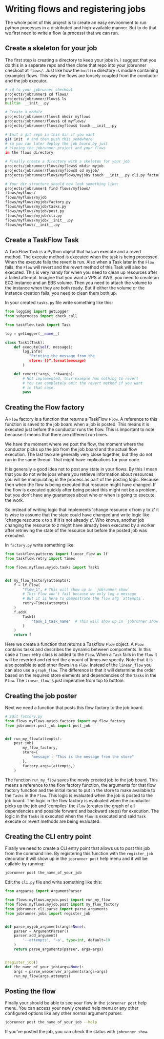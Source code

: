 Writing flows and registering jobs
==================================

The whole point of this project is to create an easy environment to run
python processes in a distributed and high-available manner. But to do
that we first need to write a flow (a process) that we can run.

## Create a skeleton for your job

The first step is creating a directory to keep your jobs in. I suggest
that you do this in a separate repo and then clone that repo into your
jobrunner checkout at `flows/`. Just like how the `builtin` directory
is module containing (example) flows. This way the flows are loosely
coupled from the conductor and the job executor.

```bash
# cd to your jobrunner checkout
projects/jobrunner$ cd flows/
projects/jobrunner/flows$ ls
builtin  __init__.py

# Create a module
projects/jobrunner/flows$ mkdir myflows
projects/jobrunner/flows$ cd myflows/
projects/jobrunner/flows/myflows$ touch __init__.py

# Init a git repo in this dir if you want
git init  # and then push this somewhere
# so you can later deploy the job board by just
# cloning the jobrunner project and your flows
in the flows directory

# Finally create a directory with a skeleton for your job
projects/jobrunner/flows/myflows$ mkdir myjob
projects/jobrunner/flows/myflows$ cd myjob/
projects/jobrunner/flows/myflows/myjob$ touch __init__.py cli.py factory.py post.py tasks.py

# Your dir structure should now look something like:
projects/jobrunner$ find flows/myflows/
flows/myflows/
flows/myflows/myjob
flows/myflows/myjob/factory.py
flows/myflows/myjob/tasks.py
flows/myflows/myjob/post.py
flows/myflows/myjob/cli.py
flows/myflows/myjob/__init__.py
flows/myflows/__init__.py
```

## Create a TaskFlow Task

A TaskFlow `Task` is a Python object that has an execute and a revert method. The
execute method is executed when the task is being processed. When the execute fails
the revert is run. Also when a Task later in the `Flow` fails, the `Flow` will revert
and the revert method of this Task will also be executed. This is very handy for
when you need to clean up resources after a failed attempt. Imagine that you want
a VPS at AWS, you need to create an EC2 instance and an EBS volume. Then you need
to attach the volume to the instance when they are both ready. But if either the
volume or the instance creation fails, you need to clean them both up.

In your created `tasks.py` file write something like this:

```python
from logging import getLogger
from subprocess import check_call

from taskflow.task import Task

log = getLogger(__name__)

class Task1(Task):
    def execute(self, message):
        log.info(
           "Printing the message from the
           store: {}".format(message)
        )

    def revert(*args, **kwargs):
        # Not implemented, this example has nothing to revert
        # You can completely omit the revert method if you want
        # in that case.
        pass
```

## Creating the Flow factory

A `Flow` factory is a function that returns a TaskFlow `Flow`. A reference to
this function is saved to the job board when a job is posted. This means it is
executed just before the conductor runs the flow. This is important to note
because it means that there are different run times.

We have the moment where we post the flow, the moment where the conductor picks
up the job from the job board and the actual flow execution. The last two are
generally very close together, but they do not run in the same thread. That might
have implications for your code.

It is generally a good idea not to post any state in your flows. By this I mean
that you do not write jobs where you retrieve information about resources you will
be manipulating in the process as part of the posting logic. Because then when the
flow is being executed that resource might have changed. If the flow is executed
quickly after being posted this might not be a problem, but you don't have any
guarantees about who or when is going to execute the work.

So instead of writing logic that implements 'change resource x from y to z' it is
wise to assume that the state could have changed and write logic like 'change resource
x to z if it is not already z'. Who knows, another job changing the resource to z might
have already been executed by a worker after retrieving the state of the resource but
before the posted job was executed.

In `factory.py` write something like:
```python
from taskflow.patterns import linear_flow as lf
from taskflow.retry import Times

from flows.myflows.myjob.tasks import Task1


def my_flow_factory(attempts):
    f = lf.Flow(
        "flow_1", # This will show up in `jobrunner show`
        # This Flow won't fail because we only log a message
        # But it is here to demonstrate the flow arg `attempts`.
        retry=Times(attempts)
    )
    f.add(
        Task1(
            "task_1_task_name"  # This will show up in `jobrunner show`
        )
    )
    return f
```

Here we create a function that returns a Taskflow `Flow` object. A `Flow` contains
tasks and describes the dynamic between compontents. In this case a `Times` retry
class is added to the `Flow`. When a `Task` fails in the `Flow` it will be reverted
and retried the amount of times we specify. Note that it is also possible to add other
flows in a `Flow`. Instead of the `linear_flow` you can also use a `graph_flow`. The
difference is that it will determine the order based on the required store elements
and dependencies of the `Tasks` in the `Flow`. The `linear_flow` is just imperative
from top to bottom.

## Creating the job poster

Next we need a function that posts this flow factory to the job board.

```python
# Edit factory.py
from flows.myflows.myjob.factory import my_flow_factory
from jobrunner.post_job import post_job


def run_my_flow(attempts):
    post_job(
        my_flow_factory,
        store={
            'message': "This is the message from the store"
        },
        factory_args=(attempts,)
    )
```

The function `run_my_flow` saves the newly created job to the job board.
This means a reference to the flow factory function, the arguments for that flow
factory function and the initial items to put in the store to make available to the
`Tasks` in the `Flow`. This logic is evaluated when the job is posted to the job
board. The logic in the flow factory is evaluated when the conductor picks up the job
and 'compiles' the `Flow` (creates the graph of all dependencies and possible forward
and backward steps) for execution. The logic in the `Tasks` is executed when the `Flow`
is executed and said `Task` execute or revert methods are being evaluated.


## Creating the CLI entry point

Finally we need to create a CLI entry point that allows us to post this job from the
command line. By registering this function with the `register_job` decorator it will
show up in the `jobrunner post` help menu and it will be callable by running:

```bash
jobrunner post the_name_of_your_job
```

Edit the `cli.py` file and write something like this:
```python
from argparse import ArgumentParser

from flows.myflows.myjob.post import run_my_flow
from flows.myflows.myjob.post import my_flow_factory
from jobrunner.cli.parse import parse_arguments
from jobrunner.jobs import register_job


def parse_myjob_arguments(args=None):
    parser = ArgumentParser()
    parser.add_argument(
        '--attempts', '-a', type=int, default=10
    )
    return parse_arguments(parser, args=args)


@register_job()
def the_name_of_your_job(args=None):
    args = parse_webserver_arguments(args=args)
    run_my_flow(args.attempts)
```

## Posting the flow

Finally your should be able to see your flow in the `jobrunner post` help menu.
You can access your newly created help menu or any other configured options like
any other normal argument parser:

```bash
jobrunner post the_name_of_your_job --help
```

If you've posted the job, you can check the status with `jobrunner show`.

